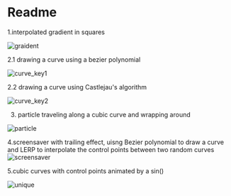 # Readme
1.interpolated gradient in squares

![graident](https://user-images.githubusercontent.com/78485605/134755083-f19a2e7a-c06f-4def-9fcb-12069d8423f8.gif)

2.1 drawing a curve using a bezier polynomial

![curve_key1](https://user-images.githubusercontent.com/78485605/134755103-ede0abe6-e6df-4d0d-b82f-ff0dbe0212c5.gif)

2.2 drawing a curve using Castlejau's algorithm


![curve_key2](https://user-images.githubusercontent.com/78485605/134755114-989da556-6a2a-406f-b350-276cc89e4ec0.gif)

3. particle traveling along a cubic curve and wrapping around

![particle](https://user-images.githubusercontent.com/78485605/134755127-6fc1baeb-e9e9-4d7b-babe-06457fa36cba.gif)

4.screensaver with trailing effect, uisng Bezier polynomial to draw a curve and LERP to interpolate the control points between two random curves
![screensaver](https://user-images.githubusercontent.com/78485605/134755148-b465c129-26b3-486c-b70c-4094f3e1ec45.gif)

5.cubic curves with control points animated by a sin()

![unique](https://user-images.githubusercontent.com/78485605/134755182-664130cd-89f3-47ba-b00c-992c58af6e6c.gif)
